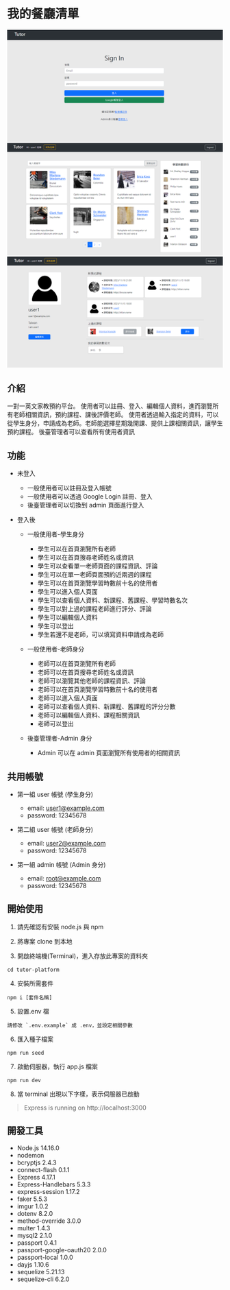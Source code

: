 # 我的餐廳清單

![image](https://github.com/jolly01008/tutor-platform/blob/main/public/readmeImage/image01.png)
![image](https://github.com/jolly01008/tutor-platform/blob/main/public/readmeImage/image02.png)
![image](https://github.com/jolly01008/tutor-platform/blob/main/public/readmeImage/image03.png)

## 介紹

一對一英文家教預約平台。
使用者可以註冊、登入、編輯個人資料，進而瀏覽所有老師相關資訊，預約課程、課後評價老師。
使用者透過輸入指定的資料，可以從學生身分，申請成為老師。老師能選擇星期幾開課、提供上課相關資訊，讓學生預約課程。
後臺管理者可以查看所有使用者資訊

## 功能

- 未登入

  - 一般使用者可以註冊及登入帳號
  - 一般使用者可以透過 Google Login 註冊、登入
  - 後臺管理者可以切換到 admin 頁面進行登入

- 登入後

  - 一般使用者-學生身分

    - 學生可以在首頁瀏覽所有老師
    - 學生可以在首頁搜尋老師姓名或資訊
    - 學生可以查看單一老師頁面的課程資訊、評論
    - 學生可以在單一老師頁面預約近兩週的課程
    - 學生可以在首頁瀏覽學習時數前十名的使用者
    - 學生可以進入個人頁面
    - 學生可以查看個人資料、新課程、舊課程、學習時數名次
    - 學生可以對上過的課程老師進行評分、評論
    - 學生可以編輯個人資料
    - 學生可以登出
    - 學生若還不是老師，可以填寫資料申請成為老師

  - 一般使用者-老師身分

    - 老師可以在首頁瀏覽所有老師
    - 老師可以在首頁搜尋老師姓名或資訊
    - 老師可以瀏覽其他老師的課程資訊、評論
    - 老師可以在首頁瀏覽學習時數前十名的使用者
    - 老師可以進入個人頁面
    - 老師可以查看個人資料、新課程、舊課程的評分分數
    - 老師可以編輯個人資料、課程相關資訊
    - 老師可以登出

  - 後臺管理者-Admin 身分
    - Admin 可以在 admin 頁面瀏覽所有使用者的相關資訊

## 共用帳號

- 第一組 user 帳號 (學生身分)

  - email: user1@example.com
  - password: 12345678

- 第二組 user 帳號 (老師身分)

  - email: user2@example.com
  - password: 12345678

- 第一組 admin 帳號 (Admin 身分)

  - email: root@example.com
  - password: 12345678

## 開始使用

1. 請先確認有安裝 node.js 與 npm

2. 將專案 clone 到本地

3. 開啟終端機(Terminal)，進入存放此專案的資料夾

```
cd tutor-platform
```

4. 安裝所需套件

```
npm i [套件名稱]
```

5. 設置.env 檔

```
請修改 `.env.example` 成 .env，並設定相關參數
```

6. 匯入種子檔案

```
npm run seed
```

7. 啟動伺服器，執行 app.js 檔案

```
npm run dev
```

8. 當 terminal 出現以下字樣，表示伺服器已啟動

> Express is running on http://localhost:3000

## 開發工具

- Node.js 14.16.0
- nodemon
- bcryptjs 2.4.3
- connect-flash 0.1.1
- Express 4.17.1
- Express-Handlebars 5.3.3
- express-session 1.17.2
- faker 5.5.3
- imgur 1.0.2
- dotenv 8.2.0
- method-override 3.0.0
- multer 1.4.3
- mysql2 2.1.0
- passport 0.4.1
- passport-google-oauth20 2.0.0
- passport-local 1.0.0
- dayjs 1.10.6
- sequelize 5.21.13
- sequelize-cli 6.2.0
